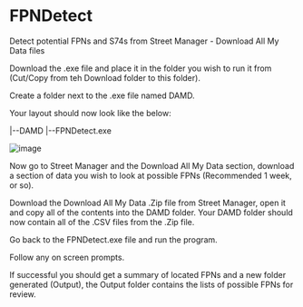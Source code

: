 # FPNDetect
Detect potential FPNs and S74s from Street Manager - Download All My Data files

Download the .exe file and place it in the folder you wish to run it from (Cut/Copy from teh Download folder to this folder).

Create a folder next to the .exe file named DAMD.

Your layout should now look like the below:

|--DAMD
|--FPNDetect.exe

![image](https://github.com/user-attachments/assets/91f05c3a-8903-4321-aa4e-c5093d816450)


Now go to Street Manager and the Download All My Data section, download a section of data you wish to look at possible FPNs (Recommended 1 week, or so).

Download the Download All My Data .Zip file from Street Manager, open it and copy all of the contents into the DAMD folder.  Your DAMD folder should now contain all of the .CSV files from the .Zip file.

Go back to the FPNDetect.exe file and run the program.

Follow any on screen prompts.


If successful you should get a summary of located FPNs and a new folder generated (Output), the Output folder contains the lists of possible FPNs for review.

